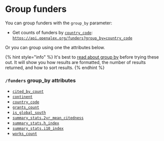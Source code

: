 # Group funders

You can group funders with the `group_by` parameter:

* Get counts of funders by [`country_code`](funder-object.md#country\_code):\
  [`https://api.openalex.org/funders?group_by=country_code`](https://api.openalex.org/funders?group\_by=country\_code)

Or you can group using one the attributes below.

{% hint style="info" %}
It's best to [read about group by](../../the-api/get-groups-of-entities.md) before trying these out. It will show you how results are formatted, the number of results returned, and how to sort results.
{% endhint %}

### `/funders` group\_by attributes

* [`cited_by_count`](funder-object.md#cited\_by\_count)
* [`continent`](filter-funders.md#continent)
* [`country_code`](funder-object.md#country\_code)
* [`grants_count`](funder-object.md#grants\_count)
* [`is_global_south`](filter-funders.md#is\_global\_south)
* [`summary_stats.2yr_mean_citedness`](funder-object.md#summary\_stats)
* [`summary_stats.h_index`](funder-object.md#summary\_stats)
* [`summary_stats.i10_index`](funder-object.md#summary\_stats)
* [`works_count`](funder-object.md#works\_count)
